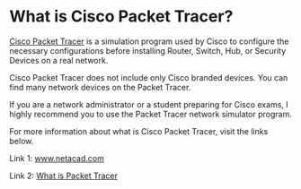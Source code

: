 <h1>What is Cisco Packet Tracer?</h1>

<a href="https://github.com/TolgaBagci/CiscoPacketTracer">Cisco Packet Tracer</a> is a simulation program used by Cisco to configure the necessary configurations before installing Router, Switch, Hub, or Security Devices on a real network.

Cisco Packet Tracer does not include only Cisco branded devices. You can find many network devices on the Packet Tracer.

If you are a network administrator or a student preparing for Cisco exams, I highly recommend you to use the Packet Tracer network simulator program.

For more information about what is Cisco Packet Tracer, visit the links below.

Link 1: <a href="https://www.netacad.com/">www.netacad.com</a>

Link 2: <a href="https://www.sysnettechsolutions.com/en/what-is-cisco-packet-tracer-software/">What is Packet Tracer</a>
